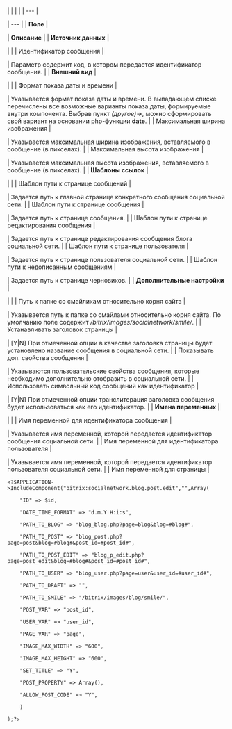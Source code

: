|  |  |  |
| --- |

| --- |
| **Поле** |

| **Описание** |
| **Источник данных** |

| |
| Идентификатор сообщения |

| Параметр содержит код, в котором передается идентификатор сообщения. |
| **Внешний вид** |

| |
| Формат показа даты и времени |

| Указывается формат показа даты и времени. В выпадающем списке перечислены все возможные варианты показа даты, формируемые внутри компонента. Выбрав пункт *(другое)->*, можно сформировать свой вариант на основании php-функции **date**. |
| Максимальная ширина изображения |

| Указывается максимальная ширина изображения, вставляемого в сообщение (в пикселах). |
| Максимальная высота изображения |

| Указывается максимальная высота изображения, вставляемого в сообщение (в пикселах). |
| **Шаблоны ссылок** |

| |
| Шаблон пути к странице сообщений |

| Задается путь к главной странице конкретного сообщения социальной сети. |
| Шаблон пути к странице сообщения |

| Задается путь к странице сообщения. |
| Шаблон пути к странице редактирования сообщения |

| Задается путь к странице редактирования сообщения блога социальной сети. |
| Шаблон пути к странице пользователя |

| Задается путь к странице пользователя социальной сети. |
| Шаблон пути к недописанным сообщениям |

| Задается путь к странице черновиков. |
| **Дополнительные настройки** |

| |
| Путь к папке со смайликам относительно корня сайта |

| Указывается путь к папке со смайлами относительно корня сайта. По умолчанию поле содержит */bitrix/images/socialnetwork/smile/*. |
| Устанавливать заголовок страницы |

| [Y|N] При отмеченной опции в качестве заголовка страницы будет установлено название сообщения в социальной сети. |
| Показывать доп. свойства сообщения |

| Указываются пользовательские свойства сообщения, которые необходимо дополнительно отобразить в социальной сети. |
| Использовать символьный код сообщений как идентификатор |

| [Y|N] При отмеченной опции транслитерация заголовка сообщения будет использоваться как его идентификатор. |
| **Имена переменных** |

| |
| Имя переменной для идентификатора сообщения |

| Указывается имя переменной, которой передается идентификатор сообщения социальной сети. |
| Имя переменной для идентификатора пользователя |

| Указывается имя переменной, которой передается идентификатор пользователя социальной сети. |
| Имя переменной для страницы |

```
<?$APPLICATION->IncludeComponent("bitrix:socialnetwork.blog.post.edit","",Array(

	"ID" => $id, 

	"DATE_TIME_FORMAT" => "d.m.Y H:i:s", 

	"PATH_TO_BLOG" => "blog_blog.php?page=blog&blog=#blog#",

	"PATH_TO_POST" => "blog_post.php?page=post&blog=#blog#&post_id=#post_id#", 

 	"PATH_TO_POST_EDIT" => "blog_p_edit.php?page=post_edit&blog=#blog#&post_id=#post_id#",  

	"PATH_TO_USER" => "blog_user.php?page=user&user_id=#user_id#",

	"PATH_TO_DRAFT" => "",   

	"PATH_TO_SMILE" => "/bitrix/images/blog/smile/", 

	"POST_VAR" => "post_id", 

	"USER_VAR" => "user_id",

	"PAGE_VAR" => "page",   

	"IMAGE_MAX_WIDTH" => "600",

	"IMAGE_MAX_HEIGHT" => "600",

 	"SET_TITLE" => "Y",

 	"POST_PROPERTY" => Array(),

 	"ALLOW_POST_CODE" => "Y",     

	)

);?>


```